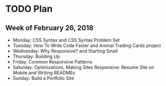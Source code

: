 # TODO Plan
## Week of February 26, 2018
* Monday: CSS Syntax and CSS Syntax Problem Set
* Tuesday: How To Write Code Faster and Animal Trading Cards project
* Wednesday: Why Responsive? and Starting Small
* Thursday: Building Up
* Friday: Common Responsive Patterns
* Saturday: Optimizations, Making Sites Responsive: Resume Site on Mobile and Writing READMEs
* Sunday: Build a Portfolio Site
